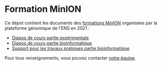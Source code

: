 # Formation MinION

Ce dépot contient les documents des [formations MinION](https://genomique.biologie.ens.fr/fr/actualites_et_publications/emplois_et_formations#employment10) organisées par la plateforme génomique de l'ENS en 2021 :
- [Diapos de cours partie expérimentale](https://raw.githubusercontent.com/GenomicParisCentre/formationONT/master/diapos-exp.pdf)
- [Diapos de cours partie bioinformatique](https://raw.githubusercontent.com/GenomicParisCentre/formationONT/master/diapos-bioinfo.pdf)
- [Support pour les travaux pratiques partie bioinformatique](travaux-pratiques.md)


Pour tous renseignements, vous pouvez contacter [notre équipe](mailto:genomique@bio.ens.psl.eu).
